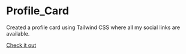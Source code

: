# Profile_Card

Created a profile card using Tailwind CSS where all my social links are available. 

[Check it out](https://archismwanchatterjee.github.io/Profile_Card/)

